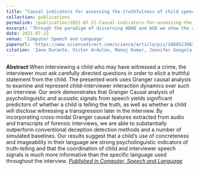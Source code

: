 ```yaml
---
title: "Causal indicators for assessing the truthfulness of child speech in forensic interviews"
collection: publications
permalink: /publication/2021-07-21-Causal-indicators-for-assessing-the-truthfulness-of-child-speech-in-forensic-interviews
excerpt: 'Through the paradigm of discerning ADHD and ASD we show the advantages of considering diagnostic classification as a decision-making process rather than a traditional machine learning problem '
date: 2021-07-22
venue: 'Computer Speech and Language'
paperurl: 'https://www.sciencedirect.com/science/article/pii/S0885230821000693'
citation: 'Zane Durante, Victor Ardulov, Manoj Kumar, Jennifer Gongola, Thomas Lyon, Shrikanth Narayanan, Causal indicators for assessing the truthfulness of child speech in forensic interviews, Computer Speech & Language, Volume 71, 2022, 101263, ISSN 0885-2308, https://doi.org/10.1016/j.csl.2021.101263.'
---
```

**Abstract**:When interviewing a child who may have witnessed a crime, the interviewer must ask carefully directed questions in order to elicit a truthful statement from the child. The presented work uses Granger causal analysis to examine and represent child–interviewer interaction dynamics over such an interview. Our work demonstrates that Granger Causal analysis of psycholinguistic and acoustic signals from speech yields significant predictors of whether a child is telling the truth, as well as whether a child will disclose witnessing a transgression later in the interview. By incorporating cross-modal Granger causal features extracted from audio and transcripts of forensic interviews, we are able to substantially outperform conventional deception detection methods and a number of simulated baselines. Our results suggest that a child’s use of concreteness and imageability in their language are strong psycholinguistic indicators of truth-telling and that the coordination of child and interviewer speech signals is much more informative than the specific language used throughout the interview.
[<i>Published in Computer, Speech and Language</i>](https://www.sciencedirect.com/science/article/pii/S0885230821000693)

